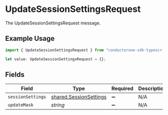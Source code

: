 # UpdateSessionSettingsRequest

The UpdateSessionSettingsRequest message.

## Example Usage

```typescript
import { UpdateSessionSettingsRequest } from "conductorone-sdk-typescript/sdk/models/shared";

let value: UpdateSessionSettingsRequest = {};
```

## Fields

| Field                                                                   | Type                                                                    | Required                                                                | Description                                                             |
| ----------------------------------------------------------------------- | ----------------------------------------------------------------------- | ----------------------------------------------------------------------- | ----------------------------------------------------------------------- |
| `sessionSettings`                                                       | [shared.SessionSettings](../../../sdk/models/shared/sessionsettings.md) | :heavy_minus_sign:                                                      | N/A                                                                     |
| `updateMask`                                                            | *string*                                                                | :heavy_minus_sign:                                                      | N/A                                                                     |